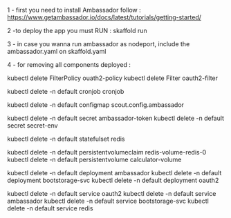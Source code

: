 1 - first you need to install Ambassador 
    follow : https://www.getambassador.io/docs/latest/tutorials/getting-started/

2 -to deploy the app you must RUN : skaffold run 

3 - in case you wanna run ambassador as nodeport, include the ambassador.yaml on skaffold.yaml

4 - for removing all components deployed :


kubectl delete FilterPolicy ouath2-policy
kubectl delete Filter oauth2-filter

kubectl delete -n default cronjob cronjob

kubectl delete -n default configmap scout.config.ambassador

kubectl delete -n default secret ambassador-token
kubectl delete -n default secret secret-env

kubectl delete -n default statefulset redis

kubectl delete -n default persistentvolumeclaim redis-volume-redis-0
kubectl delete -n default persistentvolume calculator-volume

kubectl delete -n default deployment ambassador
kubectl delete -n default deployment bootstorage-svc
kubectl delete -n default deployment oauth2

kubectl delete -n default service oauth2
kubectl delete -n default service ambassador
kubectl delete -n default service bootstorage-svc
kubectl delete -n default service redis